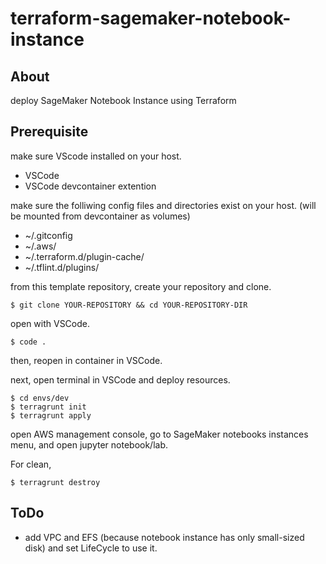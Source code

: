 # terraform-sagemaker-notebook-instance

## About

deploy SageMaker Notebook Instance using Terraform

## Prerequisite

make sure VScode installed on your host.

- VSCode
- VSCode devcontainer extention

make sure the folliwing config files and directories exist on your host. (will be mounted from devcontainer as volumes)

- ~/.gitconfig
- ~/.aws/
- ~/.terraform.d/plugin-cache/
- ~/.tflint.d/plugins/

from this template repository, create your repository and clone.

```shell
$ git clone YOUR-REPOSITORY && cd YOUR-REPOSITORY-DIR
```

open with VSCode.

```shell
$ code .
```

then, reopen in container in VSCode.

next, open terminal in VSCode and deploy resources.

```shell
$ cd envs/dev
$ terragrunt init
$ terragrunt apply
```

open AWS management console, go to SageMaker notebooks instances menu, and open  jupyter notebook/lab.

For clean,

```shell
$ terragrunt destroy
```

## ToDo

- add VPC and EFS (because notebook instance has only small-sized disk) and set LifeCycle to use it.

